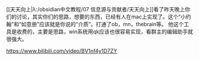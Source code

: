 [[天天向上|λ:/obsidian中文教程/07 信息源与贡献者/天天向上]]看了昨天晚上你们的讨论，其实你们的思路，想要的东西，已经有人在mac上实现了。这个“小约翰”和“如意册”应该就是你说的“介质”。打通了ob，mn，thebrain等。
他这个工具是收费的，主要是思路，win系统用qk应该也很容易实现，看群主的编辑助手就很强大。

https://www.bilibili.com/video/BV1nf4y1D7ZY